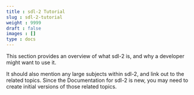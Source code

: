 ```yaml
---
title : sdl-2 Tutorial
slug : sdl-2-tutorial
weight : 9999
draft : false
images : []
type : docs
---
```


This section provides an overview of what sdl-2 is, and why a developer might want to use it.

It should also mention any large subjects within sdl-2, and link out to the related topics.  Since the Documentation for sdl-2 is new, you may need to create initial versions of those related topics.

